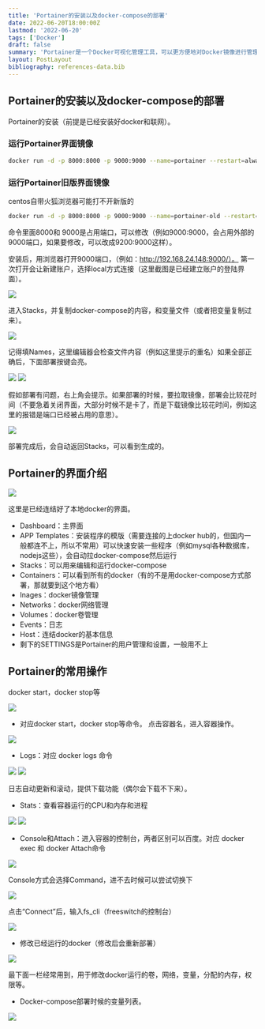 ```yaml
---
title: 'Portainer的安装以及docker-compose的部署'
date: 2022-06-20T18:00:00Z
lastmod: '2022-06-20'
tags: ['Docker']
draft: false
summary: 'Portainer是一个Docker可视化管理工具，可以更方便地对Docker镜像进行管理。'
layout: PostLayout
bibliography: references-data.bib
---
```


## Portainer的安装以及docker-compose的部署

Portainer的安装（前提是已经安装好docker和联网）。

### 运行Portainer界面镜像

```sh
docker run -d -p 8000:8000 -p 9000:9000 --name=portainer --restart=always --log-opt max-size=1g -v /var/run/docker.sock:/var/run/docker.sock -v portainer_data:/data portainer/portainer-ce
```

### 运行Portainer旧版界面镜像

centos自带火狐浏览器可能打不开新版的

```sh
docker run -d -p 8000:8000 -p 9000:9000 --name=portainer-old --restart=always --log-opt max-size=1g -v /var/run/docker.sock:/var/run/docker.sock -v portainer_data_old:/data portainer/portainer:latest
```

命令里面8000和 9000是占用端口，可以修改（例如9000:9000，会占用外部的9000端口，如果要修改，可以改成9200:9000这样）。

安装后，用浏览器打开9000端口，（例如：http://192.168.24.148:9000/）。
第一次打开会让新建账户，选择local方式连接（这里截图是已经建立账户的登陆界面）。

![](/static/images/2022/06/portainer-xswitch-free/portainer_xs01.png)

进入Stacks，并复制docker-compose的内容，和变量文件（或者把变量复制过来）。

![](/static/images/2022/06/portainer-xswitch-free/portainer_xs02.png)

记得填Names，这里编辑器会检查文件内容（例如这里提示的重名）如果全部正确后，下面部署按键会亮。

![](/static/images/2022/06/portainer-xswitch-free/portainer_xs03.png)
![](/static/images/2022/06/portainer-xswitch-free/portainer_xs04.png)

假如部署有问题，右上角会提示。如果部署的时候，要拉取镜像，部署会比较花时间（不要急着关闭界面，大部分时候不是卡了，而是下载镜像比较花时间，例如这里的报错是端口已经被占用的意思）。

![](/static/images/2022/06/portainer-xswitch-free/portainer_xs05.png)

部署完成后，会自动返回Stacks，可以看到生成的。

## Portainer的界面介绍

![](/static/images/2022/06/portainer-xswitch-free/portainer_xs06.png)

这里是已经连结好了本地docker的界面。

- Dashboard：主界面
- APP Templates：安装程序的模版（需要连接的上docker hub的，但国内一般都连不上，所以不常用）可以快速安装一些程序（例如mysql各种数据库，nodejs这些），会自动拉docker-compose然后运行
- Stacks：可以用来编辑和运行docker-compose
- Containers：可以看到所有的docker（有的不是用docker-compose方式部署，那就要到这个地方看）
- Inages：docker镜像管理
- Networks：docker网络管理
- Volumes：docker卷管理
- Events：日志
- Host：连结docker的基本信息
- 剩下的SETTINGS是Portainer的用户管理和设置，一般用不上

## Portainer的常用操作

docker start，docker stop等

![](/static/images/2022/06/portainer-xswitch-free/portainer_xs07.png)

- 对应docker start，docker stop等命令。
点击容器名，进入容器操作。

![](/static/images/2022/06/portainer-xswitch-free/portainer_xs08.png)

- Logs：对应 docker logs 命令

![](/static/images/2022/06/portainer-xswitch-free/portainer_xs09.png)
![](/static/images/2022/06/portainer-xswitch-free/portainer_xs10.png)

日志自动更新和滚动，提供下载功能（偶尔会下载不下来）。

- Stats：查看容器运行的CPU和内存和进程

![](/static/images/2022/06/portainer-xswitch-free/portainer_xs11.png)
![](/static/images/2022/06/portainer-xswitch-free/portainer_xs12.png)

- Console和Attach：进入容器的控制台，两者区别可以百度。对应 docker exec 和 docker Attach命令

![](/static/images/2022/06/portainer-xswitch-free/portainer_xs13.png)

Console方式会选择Command，进不去时候可以尝试切换下

![](/static/images/2022/06/portainer-xswitch-free/portainer_xs14.png)

点击“Connect”后，输入fs_cli（freeswitch的控制台）

![](/static/images/2022/06/portainer-xswitch-free/portainer_xs15.png)

- 修改已经运行的docker（修改后会重新部署）

![](/static/images/2022/06/portainer-xswitch-free/portainer_xs16.png)

最下面一栏经常用到，用于修改docker运行的卷，网络，变量，分配的内存，权限等。

- Docker-compose部署时候的变量列表。

![](/static/images/2022/06/portainer-xswitch-free/portainer_xs17.png)
